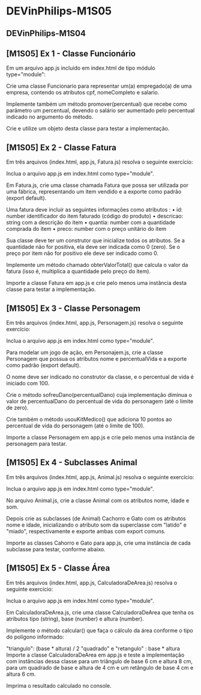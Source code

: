 # DEVinPhilips-M1S05
DEVinPhilips-M1S04
--
## [M1S05] Ex 1 - Classe Funcionário
Em um arquivo app.js incluído em index.html de tipo módulo type="module":

Crie uma classe Funcionario para representar um(a) empregado(a) de uma empresa, contendo os atributos cpf, nomeCompleto e salario.

Implemente também um método promover(percentual) que recebe como parâmetro um percentual, devendo o salário ser aumentado pelo percentual indicado no argumento do método.

Crie e utilize um objeto desta classe para testar a implementação.

## [M1S05] Ex 2 - Classe Fatura
Em três arquivos (index.html, app.js, Fatura.js) resolva o seguinte exercício:

Inclua o arquivo app.js em index.html como type="module".

Em Fatura.js, crie uma classe chamada Fatura que possa ser utilizada por uma fábrica, representando um item vendido e a exporte como padrão (export default).

Uma fatura deve incluir as seguintes informações como atributos :
• id: number identificador do item faturado (código do produto)
• descricao: string com a descrição do item
• quantia: number com a quantidade comprada do item
• preco: number com o preço unitário do item

Sua classe deve ter um construtor que inicialize todos os atributos.
Se a quantidade não for positiva, ela deve ser indicada como 0 (zero).
Se o preço por item não for positivo ele deve ser indicado como 0.

Implemente um método chamado obterValorTotal() que calcula o valor da fatura (isso é, multiplica a quantidade pelo preço do item).

Importe a classe Fatura em app.js e crie pelo menos uma instância desta classe para testar a implementação.

## [M1S05] Ex 3 - Classe Personagem
Em três arquivos (index.html, app.js, Personagem.js) resolva o seguinte exercício:

Inclua o arquivo app.js em index.html como type="module".

Para modelar um jogo de ação, em Personajem.js, crie a classe Personagem que possua os atributos nome e percentualVida e a exporte como padrão (export default).

O nome deve ser indicado no construtor da classe, e o percentual de vida é iniciado com 100.

Crie o método sofreuDano(percentualDano) cuja implementação diminua o valor de percentualDano do percentual de vida do personagem
(até o limite de zero).

Crie também o método usouKitMedico() que adiciona 10 pontos ao percentual de vida do personagem (até o limite de 100).

Importe a classe Personagem em app.js e crie pelo menos uma instância de personagem para testar.

## [M1S05] Ex 4 - Subclasses Animal
Em três arquivos (index.html, app.js, Animal.js) resolva o seguinte exercício:

Inclua o arquivo app.js em index.html como type="module".

No arquivo Animal.js, crie a classe Animal com os atributos nome, idade e som.

Depois crie as subclasses (de Animal) Cachorro e Gato com os atributos nome e idade, inicializando o atributo som da superclasse com "latido" e "miado", respectivamente e exporte ambas com export comuns.

Importe as classes Cahorro e Gato para app.js, crie uma instância de cada subclasse para testar, conforme abaixo.


## [M1S05] Ex 5 - Classe Área
Em três arquivos (index.html, app.js, CalculadoraDeArea.js) resolva o seguinte exercício:

Inclua o arquivo app.js em index.html como type="module".

Em CalculadoraDeArea.js, crie uma classe CalculadoraDeArea que tenha os atributos tipo (string), base (number) e altura (number).

Implemente o método calcular() que faça o cálculo da área conforme o tipo do polígono informado:

"triangulo": (base * altura) / 2
"quadrado" e "retangulo" : base * altura
Importe a classe CalculadoraDeArea em app.js e teste a implementação com instâncias dessa classe para um triângulo de base 6 cm e altura 8 cm, para um quadrado de base e altura de 4 cm e um retângulo de base 4 cm e altura 6 cm.

Imprima o resultado calculado no console.